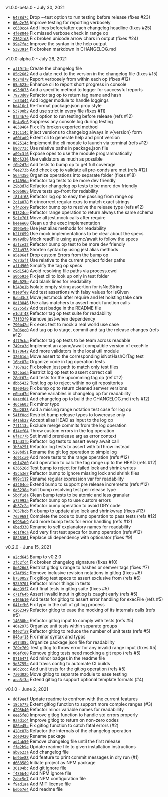 v1.0.0-beta.0 - July 30, 2021

* [`6478d7c`](https://github.com/tzeikob/releaze/commit/6478d7c33fd17216bc4d48684ce9a2bae2ff6e6d) Drop --test option to run testing before release (fixes #23)
* [`66a2e76`](https://github.com/tzeikob/releaze/commit/66a2e760f48546639c809556ffc729e1800262a7) Improve testing for reporting verbosely
* [`c630cc4`](https://github.com/tzeikob/releaze/commit/c630cc4c0e95699e2fd05dac9a4dd80b95a51e5a) Add lines before/after each changelog headline (fixes #25)
* [`4fe804e`](https://github.com/tzeikob/releaze/commit/4fe804eb9aee61192e836df9eb97c2ff19a23e7c) Fix missed verbose check in range op
* [`2362fd8`](https://github.com/tzeikob/releaze/commit/2362fd828984f42bcdc92146e644d1323ed13999) Fix broken unicode arrow chars in output (fixes #24)
* [`99a7fac`](https://github.com/tzeikob/releaze/commit/99a7fac6b02519789149d3993bba0cb7a8abee96) Improve the syntax in the help output
* [`5383914`](https://github.com/tzeikob/releaze/commit/538391445e6b34b1760d9018a32861d7fc1eeee8) Fix broken markdown in CHANGELOG.md

v1.0.0-alpha.0 - July 28, 2021

* [`aff9f1e`](https://github.com/tzeikob/releaze/commit/aff9f1e1d9e24e6e668a5ed73f5f1ac900ddd385) Create the changelog file
* [`85d26d2`](https://github.com/tzeikob/releaze/commit/85d26d213e399a96b45483378e1d02d5ee0511ff) Add a date next to the version in the changelog file (fixes #15)
* [`0c24d78`](https://github.com/tzeikob/releaze/commit/0c24d7889e8b4e9482f6d9860c00fcf45491bf5c) Report verbosely from within each op (fixes #12)
* [`65a623e`](https://github.com/tzeikob/releaze/commit/65a623ee6fcd99ac741c1806a19a35eee74bd89e) Enhance cli to report short progress in console
* [`a93d073`](https://github.com/tzeikob/releaze/commit/a93d0735b20fcd08ada0bdd961e71703f227169e) Add a specific method to logger for successful reports
* [`7923d09`](https://github.com/tzeikob/releaze/commit/7923d09ecde53b8d468158e295bff57412870215) Refactor tag op to return tag name and hash
* [`fe33d44`](https://github.com/tzeikob/releaze/commit/fe33d444391164b3089fa8397bd37ca9b323ddf5) Add logger module to handle loggings
* [`bd416c1`](https://github.com/tzeikob/releaze/commit/bd416c1382d863693c3b95f8fc46f5faf3fea831) Re-format package.json prop style
* [`53700b2`](https://github.com/tzeikob/releaze/commit/53700b2df6dbcd2dff9e16257fddf9ef29c0288a) Add use strict in every file (fixes #11)
* [`8f34b7e`](https://github.com/tzeikob/releaze/commit/8f34b7e73e686c891270306337ce4cdddd5fe03c) Add option to run testing before release (refs #12)
* [`8c4a5c6`](https://github.com/tzeikob/releaze/commit/8c4a5c662c1e75f9f6a88e139df53492759e341c) Suppress any console.log during testing
* [`4838464`](https://github.com/tzeikob/releaze/commit/483846488c425f3ca0910a5c11c9539c97c97cf2) Fix cli's broken exported method
* [`21c114c`](https://github.com/tzeikob/releaze/commit/21c114c063013a486da3c8e45eb9995925f774c1) Inject versions to changelog always in v{version} form
* [`a60fad9`](https://github.com/tzeikob/releaze/commit/a60fad9463662fefa9699a42e82dd8fb5615b03c) Extent cli to generate help and print version
* [`082514c`](https://github.com/tzeikob/releaze/commit/082514c28e5f58a40519a61dc8a5c2b30cfcb84e) Implement the cli module to launch via terminal (refs #12)
* [`b9d773c`](https://github.com/tzeikob/releaze/commit/b9d773ce574c42fa2a8590a93cf46cf374072437) Use relative paths in package.json file
* [`a09c3f6`](https://github.com/tzeikob/releaze/commit/a09c3f67ed41da90842aaefacd84506fb0c33ec0) Expose opes to use the module programmatically
* [`bbc5236`](https://github.com/tzeikob/releaze/commit/bbc52369f1675d765dba094d45001ee82e1440a6) Use validators as much as possible
* [`f0b2d7d`](https://github.com/tzeikob/releaze/commit/f0b2d7d03200f5d23730e85c8cebb363ffc1ca0d) Add tests to bump op to get full coverage
* [`fee273b`](https://github.com/tzeikob/releaze/commit/fee273b74302e987922a4b7d8b228c48cde9efaa) Add check op to validate all pre-conds are met (refs #12)
* [`56a4356`](https://github.com/tzeikob/releaze/commit/56a4356c2bf2ce667e406504bf4d37991b64864b) Organize operations into separate folder (fixes #18)
* [`e1409da`](https://github.com/tzeikob/releaze/commit/e1409da097e436dcbc549803261d14cfade08ffa) Refactor tag tests to be more dev friendly
* [`29b3d7d`](https://github.com/tzeikob/releaze/commit/29b3d7d8144b74fbb73b8659928e9ac0160c1b27) Refactor changelog op tests to be more dev friendly
* [`5c0b865`](https://github.com/tzeikob/releaze/commit/5c0b86525903e60f93c51527d1331d106664bc84) Move tests up-front for redability
* [`f8fdf68`](https://github.com/tzeikob/releaze/commit/f8fdf682baaf7c4b6367bdbfd97427874bd26601) Refactor log op to easy the passing from range op
* [`2c1a078`](https://github.com/tzeikob/releaze/commit/2c1a0782f94e6eecf2fdf89521cddae67a3c1609) Fix incorrect regular exps to match exact strings
* [`5f42ce9`](https://github.com/tzeikob/releaze/commit/5f42ce9693d0780eb8c5767a3936ddda3d1c5287) Refactor bump op to resolve the release type (refs #12)
* [`61324ce`](https://github.com/tzeikob/releaze/commit/61324ce73c803a792419f6bb103e8ea91005b6e7) Refactor range operation to return always the same schema
* [`5c1e70f`](https://github.com/tzeikob/releaze/commit/5c1e70f19794aaddf6d9202ef805ccadb8002b66) Move all jest.mock calls after require
* [`beeee60`](https://github.com/tzeikob/releaze/commit/beeee60d5ec82aed79dc055553f2d1defe93c204) Clean up the exec implementation
* [`3993e9e`](https://github.com/tzeikob/releaze/commit/3993e9e1e3b9155ebe4a18120734548b85547207) Use jest alias methods for readability
* [`b21f659`](https://github.com/tzeikob/releaze/commit/b21f65915710ab63e2a23f94b63069e601fe8f8a) Use mock implementations to be clear about the specs
* [`99a9db8`](https://github.com/tzeikob/releaze/commit/99a9db8e4e6d2d6383dfd6c9fb1f059e7bcc89f0) Mock readFile using async/await to follow the specs
* [`dafce32`](https://github.com/tzeikob/releaze/commit/dafce32ab4ed72dcbd582480228c4de89949cdd0) Refactor bump op test to be more dev friendly
* [`221a975`](https://github.com/tzeikob/releaze/commit/221a97546fd5abe34a1435be5765edc11a1f19b0) Shorten syntax by using jest alias methods
* [`a5e06ef`](https://github.com/tzeikob/releaze/commit/a5e06ef4b64cd5d6a5c18a87af4654403a8b4841) Drop custom Errors from the bump op
* [`7d7daff`](https://github.com/tzeikob/releaze/commit/7d7daff6144b89e586dcbb78672278475aa7a24b) Use relative to the current project folder paths
* [`affd960`](https://github.com/tzeikob/releaze/commit/affd960d19944c3d9915542e579c87b529ddc397) Simplify the tag op specs
* [`c9d1540`](https://github.com/tzeikob/releaze/commit/c9d1540960b2e391e4416d1c5d606aef265c55b1) Avoid resolving file paths via process.cwd
* [`a0b593e`](https://github.com/tzeikob/releaze/commit/a0b593e60fa4edd38d4157d7de150d44b6162755) Fix jest cli to look up only in test folder
* [`86c025e`](https://github.com/tzeikob/releaze/commit/86c025ed09fc766b4b57599a93d4243d20bd12a7) Add blank lines for readability
* [`b243e1b`](https://github.com/tzeikob/releaze/commit/b243e1bc73dac073ff94e0a460a4104fd0706eb1) Isolate empty string assertion for isNotString
* [`01e0fe8`](https://github.com/tzeikob/releaze/commit/01e0fe87e2d9e201671146a5be2a0980cfeae141) Add test assertions with falsy values for isGiven
* [`6abd3c3`](https://github.com/tzeikob/releaze/commit/6abd3c3cec3d8288aae94cfbe5f9bd897026d786) Move jest.mock after require and let hoisting take care
* [`0d18846`](https://github.com/tzeikob/releaze/commit/0d1884679e8042e99cc417cc55b903d9c0923785) Use alias matchers to assert mock function calls
* [`c2255d2`](https://github.com/tzeikob/releaze/commit/c2255d219253af06e6d1a919aff458b88f1445de) Add test badge in the README file
* [`e1ddf48`](https://github.com/tzeikob/releaze/commit/e1ddf48b549cfdb2a47e8fdf6cf550be678d5ea3) Refactor tag op test suite for readability
* [`73f32f9`](https://github.com/tzeikob/releaze/commit/73f32f9fe673d47d60c8c9e4f1596588a8d9ca4c) Remove jest-when dependency
* [`790b42d`](https://github.com/tzeikob/releaze/commit/790b42d0a07adecffd2154783da3d62bde3808ec) Fix exec test to mock a real world use case
* [`7a06ec0`](https://github.com/tzeikob/releaze/commit/7a06ec05b989c999ed18b114463b48258179a695) Add tag op to stage, commit and tag the release changes (refs #12)
* [`4f79cba`](https://github.com/tzeikob/releaze/commit/4f79cbaea820b29c54cae27d95e486e1d48c9cd6) Refactor tag op tests to be team across readable
* [`749ca3d`](https://github.com/tzeikob/releaze/commit/749ca3d76be253f781cff593e2a2c4f6a9d2e46d) Implement an async/await compatible version of execFile
* [`b170642`](https://github.com/tzeikob/releaze/commit/b170642a99d8355929323d0ce783c1dfa1d4cca6) Add more validators in the local util module
* [`32661da`](https://github.com/tzeikob/releaze/commit/32661da93f5e1870cfa624dd67092cce6146145a) Move assert to the corresponding isNotHashOrTag test
* [`16bc87e`](https://github.com/tzeikob/releaze/commit/16bc87e960bbcb3b129db7cf023310bc3ca1f402) Organize code in tag operation tests
* [`7167a2c`](https://github.com/tzeikob/releaze/commit/7167a2c87dbf9255ff69bda65c06cdf5431e06ce) Fix broken jest path to match only test files
* [`52cbada`](https://github.com/tzeikob/releaze/commit/52cbada2c58daba544c58aefbb8c1203a235e205) Restrict log op test to assert correct call
* [`28df67c`](https://github.com/tzeikob/releaze/commit/28df67ce303dfd8a43bfdc2bfe2ae7196c110c8f) Add tests for the upcomming tag op (ref #12)
* [`dbb5432`](https://github.com/tzeikob/releaze/commit/dbb5432392a30d2c5ff6e77994e0df62cedb02ad) Test log op to reject within no git repositories
* [`82e04a6`](https://github.com/tzeikob/releaze/commit/82e04a6945d3de3351c9b3001985a6e06422d193) Fix bump op to return cleaned semver versions
* [`e0bcd7d`](https://github.com/tzeikob/releaze/commit/e0bcd7d97f7b3ad7ed056c288022ae600ff5f2d9) Rename variables in changelog op for readability
* [`6aacd81`](https://github.com/tzeikob/releaze/commit/6aacd817b2b87517175c4d60877c081dab1b3e85) Add changelog op to build the CHANGELOG.md (refs #12)
* [`46ce603`](https://github.com/tzeikob/releaze/commit/46ce6032dca39c22c93eb14278e6253ffc2bbef4) Fix minor typo
* [`2bd2835`](https://github.com/tzeikob/releaze/commit/2bd28355b854eb3e631a5cdb154456c63b9e3a7a) Add a missing range notation test case for log op
* [`54ff0cd`](https://github.com/tzeikob/releaze/commit/54ff0cd4581a8b7a44a897cf594beb14e525cc35) Restrict bump release types to lowercase only
* [`d41ab22`](https://github.com/tzeikob/releaze/commit/d41ab22c35960cd72389d19f096d910c83c9dbbd) Accept alias HEAD as input to the log op
* [`7f1113c`](https://github.com/tzeikob/releaze/commit/7f1113c4255521ec36c55a5565c0a0314aac9ce3) Exclude merge commits from the log operation
* [`d14ef04`](https://github.com/tzeikob/releaze/commit/d14ef0442a9969eca2be7086259e7a46d0eb6867) Throw custom errors in the log operation
* [`6fac77b`](https://github.com/tzeikob/releaze/commit/6fac77bbeaef8fc76d41f35a202eedf5705bce66) Set invalid prerelease arg as error context
* [`81ad3fb`](https://github.com/tzeikob/releaze/commit/81ad3fb42a2818130baef37f6e421b25e6190e6f) Refactor log tests to assert every await call
* [`3b5b25f`](https://github.com/tzeikob/releaze/commit/3b5b25f88e2334cb247d9958759fd063dd5bed4d) Refactor log tests to assert with toThrow instead
* [`528bd51`](https://github.com/tzeikob/releaze/commit/528bd51384a42eb2d631004f8809a4082a254442) Rename the git log operation to simple log
* [`4d91ca0`](https://github.com/tzeikob/releaze/commit/4d91ca082cb8fe5699d624b5c8578d14fe4e3a51) Add more tests to the range operation (refs #12)
* [`eb142d0`](https://github.com/tzeikob/releaze/commit/eb142d03c781868efee0fd109f555e2fffe6e59d) Add operation to calc the tag range up to the HEAD (refs #12)
* [`636526d`](https://github.com/tzeikob/releaze/commit/636526d0960299d264a11857a222c90d4cc326e4) Test bump to reject for failed lock and shrink writes
* [`45ca3e7`](https://github.com/tzeikob/releaze/commit/45ca3e7824d90250d8d0337a32332db70cbbb49b) Refactor bump to ignore missing lock and shrink files
* [`099c112`](https://github.com/tzeikob/releaze/commit/099c112591262864180ac4370b543dddc2138dce) Rename regular expression var for readability
* [`d3404ce`](https://github.com/tzeikob/releaze/commit/d3404ce33c43ed7e7ea0d54ecd9b18241b1ee2fb) Extend bump to support pre release increments (refs #12)
* [`6d5238a`](https://github.com/tzeikob/releaze/commit/6d5238aa414c91f4ea1135ff64bd92826525b8da) Split bump resolving test per release type
* [`5bdf1da`](https://github.com/tzeikob/releaze/commit/5bdf1dad03995b030f86bf6a7fad52dfffb35aef) Clean bump tests to be atomic and less granular
* [`a72993a`](https://github.com/tzeikob/releaze/commit/a72993a6d0911d6b6da4911d0885157303707948) Refactor bump op to use custom errors
* [`4b37c2a`](https://github.com/tzeikob/releaze/commit/4b37c2aa9a48df454b9507e5583ab8d952ccc24a) Refactor bump operation to avoid DRY code
* [`7057bcb`](https://github.com/tzeikob/releaze/commit/7057bcb3365633afb927518425601d277becb20d) Fix bump to update also lock and shrinkwrap (fixes #13)
* [`7e3968f`](https://github.com/tzeikob/releaze/commit/7e3968fab1344fb847c3103cb642c0b75393d1de) Complete the code to bump operation to pass tests (refs #12)
* [`b998ab9`](https://github.com/tzeikob/releaze/commit/b998ab9da97d71c61e3b33f1d7042c70c32d7f73) Add more bump tests for error handling (refs #12)
* [`6bed330`](https://github.com/tzeikob/releaze/commit/6bed330ca7874a772ebc2bc71bd36479abec39e7) Rename to self explanatory names for readability
* [`4d1f9ca`](https://github.com/tzeikob/releaze/commit/4d1f9ca1f0b1407d2eaafc4c259cf41321d0b86a) Add very first test specs for bump operation (refs #12)
* [`8828361`](https://github.com/tzeikob/releaze/commit/8828361dcf5119ef60c681241e2f2a94f8a79b32) Replace cli dependency with optionator (fixes #9)

v0.2.0 - June 15, 2021

* [`a2cd645`](https://github.com/tzeikob/releaze/commit/a2cd645942798bac6f53dbd688abc5356d5cb36a) Bump to v0.2.0
* [`3fc2fc4`](https://github.com/tzeikob/releaze/commit/3fc2fc44284f8ace842f68ad943b50988b9c18c1) Fix broken changelog signature (fixes #10)
* [`0d626d3`](https://github.com/tzeikob/releaze/commit/0d626d3b2c9420877454af19883f153f03b5734d) Restrict gitlog's range to hashes or semver tags (fixes #7)
* [`c74f99c`](https://github.com/tzeikob/releaze/commit/c74f99c13e3fe9cf013c0a3875ab1d65eb3fb8b7) Remove inclusive revision notations in gitlog (fixes #6)
* [`b750052`](https://github.com/tzeikob/releaze/commit/b75005240778dbc9a3111d7c97bf714244a8773a) Fix gitlog test specs to assert exclusive from (refs #6)
* [`925970f`](https://github.com/tzeikob/releaze/commit/925970f1a69300d3b82b1663b0507b110a5a9a0d) Refactor minor things in tests
* [`4ec99f7`](https://github.com/tzeikob/releaze/commit/4ec99f747f787984e7f7e94d56ef6309747b215f) Add final tests in gitlog suite (fixes #5)
* [`c71f64b`](https://github.com/tzeikob/releaze/commit/c71f64b6fc4c8b6ab40daa88ddce4b4fd7650897) Assert invalid input in gitlog is caught early (refs #5)
* [`e166b10`](https://github.com/tzeikob/releaze/commit/e166b109200340cb079fa9391c0fab52afe379af) Add tests for gitlog to assert error handling for execFile (refs #5)
* [`641cfb6`](https://github.com/tzeikob/releaze/commit/641cfb6ea574e8112658dfdc9ee04e369988a21a) Fix typo in the call of git log process
* [`c262349`](https://github.com/tzeikob/releaze/commit/c2623497807665b7cdd38eee4b8c68df5e985c57) Refactor gitlog to ease the mocking of its internals calls (refs #5)
* [`14688bc`](https://github.com/tzeikob/releaze/commit/14688bc01f8faad3163646b407ead42516e99148) Refactor gitlog input to comply with tests (refs #5)
* [`46a2975`](https://github.com/tzeikob/releaze/commit/46a2975d7d7a0ca4aae149f97ded59d1cfdba8c9) Organize unit tests within separate groups
* [`84e2fa8`](https://github.com/tzeikob/releaze/commit/84e2fa87d639cc34516403c650c7951e0fa3e296) Refactor gitlog to reduce the number of unit tests (refs #5)
* [`848af13`](https://github.com/tzeikob/releaze/commit/848af1349ecb7f0a8c0634466f4f23bf09643d48) Fix minor syntax and typos
* [`a97405c`](https://github.com/tzeikob/releaze/commit/a97405c914b640c2ad692050670a3a502e7c543e) Organize package json file for readability
* [`789c769`](https://github.com/tzeikob/releaze/commit/789c769e6ac41e8d373376f5ebe0b6e7fcdfc022) Test gitlog to throw error for any invalid range input (fixes #5)
* [`06efc08`](https://github.com/tzeikob/releaze/commit/06efc081e90ce37147f142b82486ae4bf80b5b01) Remove gitlog tests need mocking a git repo (refs #5)
* [`871647f`](https://github.com/tzeikob/releaze/commit/871647f65abecc708d87cf5dab99cb30a93d1581) Add minor badges in the readme file
* [`9d5755c`](https://github.com/tzeikob/releaze/commit/9d5755c5edc942b24cbc170eaf41d2ef8e47bbfc) Add travis config to automate CI builds
* [`a6c2ccc`](https://github.com/tzeikob/releaze/commit/a6c2ccc071be93206c92a7ebd2809df77fe053e7) Add unit tests for the gitlog operation (refs #5)
* [`7a0d02b`](https://github.com/tzeikob/releaze/commit/7a0d02b3face1157b954ba84a7547ad30a0520d4) Move gitlog to separate module to ease testing
* [`aca3f3a`](https://github.com/tzeikob/releaze/commit/aca3f3a409b975f8c8cbf459ea137bc18bc1f406) Extend gitlog to support optional template formats (#4)

v0.1.0 - June 2, 2021

* [`d6f9eef`](https://github.com/tzeikob/releaze/commit/d6f9eefae7b01ffbf6cce279089ba786a4ac4ac8) Update readme to confrom with the current features
* [`18c6775`](https://github.com/tzeikob/releaze/commit/18c6775a2aac0eff4d193971fd5894a54905baed) Extent gitlog function to support more complex ranges (#3)
* [`4295b40`](https://github.com/tzeikob/releaze/commit/4295b40371e9ddf58a440b5a5eeefd4d329cf68b) Refactor minor variable names for readabillity
* [`eee5fe0`](https://github.com/tzeikob/releaze/commit/eee5fe0efe69001f671063c0fbd68e1d61db486b) Improve gitlog function to handle std errors properly
* [`9aad1c4`](https://github.com/tzeikob/releaze/commit/9aad1c47e88f4cdf26b9f7f1384b5096de96a61a) Improve gitlog to return on non-zero codes
* [`086e45c`](https://github.com/tzeikob/releaze/commit/086e45c6230a8e7d228492b898533893b6f5edc8) Fix gitlog function to catch fatal errors (#2)
* [`428c87b`](https://github.com/tzeikob/releaze/commit/428c87bb4a7c09d0b321da3c57589964e773ec56) Refactor the internals of the changelog operation
* [`2de0420`](https://github.com/tzeikob/releaze/commit/2de0420440f19fa6019227d5cfd410996968f1f7) Rename package
* [`ad4ab50`](https://github.com/tzeikob/releaze/commit/ad4ab50f72b244481e19fb5ddcdc7c9ed46509b2) Remove changelog file until the first release
* [`ffe2b9e`](https://github.com/tzeikob/releaze/commit/ffe2b9ef2fdd97b26e568cecfc37292f740ac6ba) Update readme file to given installation instructions
* [`ab8623a`](https://github.com/tzeikob/releaze/commit/ab8623a91f9cb7f3de0301e222e0b219a3c11877) Add changelog file
* [`be9be88`](https://github.com/tzeikob/releaze/commit/be9be88330ef5fabb371bb46a173598ce9b4bea4) Add feature to print commit messages in dry run (#1)
* [`d668589`](https://github.com/tzeikob/releaze/commit/d668589e672f4362926bc4b8b55e65071d9dc561) Initiate project as NPM package
* [`36104bc`](https://github.com/tzeikob/releaze/commit/36104bc710391073776ecf82db0629fab408fb0b) Add git ignore file
* [`f486b4d`](https://github.com/tzeikob/releaze/commit/f486b4d21c9ee1dab2c39175a6056f8f999e9f56) Add NPM ignore file
* [`2abc5e7`](https://github.com/tzeikob/releaze/commit/2abc5e76c14e2904d22a84c983b113ac2b80f328) Add NPM configuration file
* [`f9ad1aa`](https://github.com/tzeikob/releaze/commit/f9ad1aa6509effd0acd73155afe15c4909fcc7a7) Add MIT license file
* [`beb57e4`](https://github.com/tzeikob/releaze/commit/beb57e49029c8d54dd50fbeead0845789e13d5e2) Add readme file